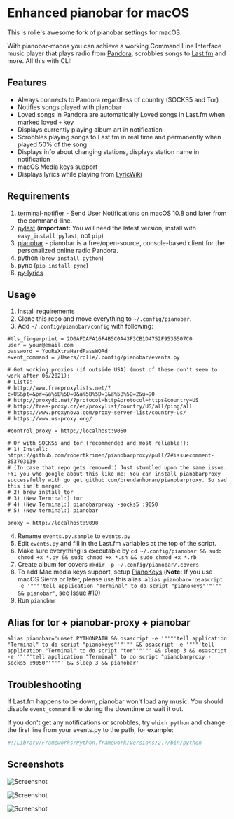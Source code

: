 Enhanced pianobar for macOS
================

This is rolle's awesome fork of pianobar settings for macOS.

With pianobar-macos you can achieve a working Command Line Interface music player that plays radio from [Pandora](https://www.pandora.com), scrobbles songs to [Last.fm](http://www.last.fm) and more. All this with CLI!

## Features

- Always connects to Pandora regardless of country (SOCKS5 and Tor)
- Notifies songs played with pianobar
- Loved songs in Pandora are automatically Loved songs in Last.fm when marked loved `+` key
- Displays currently playing album art in notification
- Scrobbles playing songs to Last.fm in real time and permanently when played 50% of the song
- Displays info about changing stations, displays station name in notification
- macOS Media keys support
- Displays lyrics while playing from [LyricWiki](http://lyrics.wikia.com/)

## Requirements

1. [terminal-notifier](https://github.com/julienXX/terminal-notifier) - Send User Notifications on macOS 10.8 and later from the command-line.
2. [pylast](https://github.com/pylast/pylast) (**important:** You will need the latest version, install with `easy_install pylast`, not `pip`)
3. [pianobar](https://github.com/PromyLOPh/pianobar) - pianobar is a free/open-source, console-based client for the personalized online radio Pandora.
4. python (`brew install python`)
5. pync (`pip install pync`)
6. [py-lyrics](https://github.com/tremby/py-lyrics)

## Usage

1. Install requirements
2. Clone this repo and move everything to `~/.config/pianobar`.
3. Add `~/.config/pianobar/config` with following:

````
#tls_fingerprint = 2D0AFDAFA16F4B5C0A43F3CB1D4752F9535507C0
user = your@email.com
password = YouReXtraHardPassWORd
event_command = /Users/rolle/.config/pianobar/events.py

# Get working proxies (if outside USA) (most of these don't seem to work after 06/2021):
# Lists:
# http://www.freeproxylists.net/?c=US&pt=&pr=&a%5B%5D=0&a%5B%5D=1&a%5B%5D=2&u=90
# http://proxydb.net/?protocol=http&protocol=https&country=US
# http://free-proxy.cz/en/proxylist/country/US/all/ping/all
# https://www.proxynova.com/proxy-server-list/country-us/
# https://www.us-proxy.org/

#control_proxy = http://localhost:9050

# Or with SOCKS5 and tor (recommended and most reliable!):
# 1) Install: https://github.com/robertkrimen/pianobarproxy/pull/2#issuecomment-853703139
# (In case that repo gets removed:) Just stumbled upon the same issue. FYI you who google about this like me: You can install pianobarproxy successfully with go get github.com/brendanhoran/pianobarproxy. So sad this isn't merged.
# 2) brew install tor
# 3) (New Terminal:) tor
# 4) (New Terminal:) pianobarproxy -socks5 :9050
# 5) (New terminal:) pianobar

proxy = http://localhost:9090
````

4. Rename `events.py.sample` to `events.py`
5. Edit `events.py` and fill in the Last.fm variables at the top of the script.
6. Make sure everything is executable by `cd ~/.config/pianobar && sudo chmod +x *.py && sudo chmod +x *.sh && sudo chmod +x *.rb`
7. Create album for covers `mkdir -p ~/.config/pianobar/.covers`
8. To add Mac media keys support, setup [PianoKeys](https://github.com/shayne/PianoKeys) (**Note:** If you use macOS Sierra or later, please use this alias: `alias pianobar='osascript -e '"'"'tell application "Terminal" to do script "pianokeys"'"'"' && pianobar'`, see [Issue #10](https://github.com/shayne/PianoKeys/issues/10))
9. Run `pianobar`

## Alias for tor + pianobar-proxy + pianobar

``` shell
alias pianobar='unset PYTHONPATH && osascript -e '"'"'tell application "Terminal" to do script "pianokeys"'"'"' && osascript -e '"'"'tell application "Terminal" to do script "tor"'"'"' && sleep 3 && osascript -e '"'"'tell application "Terminal" to do script "pianobarproxy -socks5 :9050"'"'"' && sleep 3 && pianobar'
```

## Troubleshooting

If Last.fm happens to be down, pianobar won't load any music. You should disable `event_command` line during the downtime or wait it out.

If you don't get any notifications or scrobbles, try `which python` and change the first line from your events.py to the path, for example:

``` python
#!/Library/Frameworks/Python.framework/Versions/2.7/bin/python
```

## Screenshots

![](https://i.imgur.com/VUDCm9o.png "Screenshot")

![](https://i.imgur.com/kYZSMQ7.png "Screenshot")

![](https://i.imgur.com/vdnwoYX.png "Screenshot")
